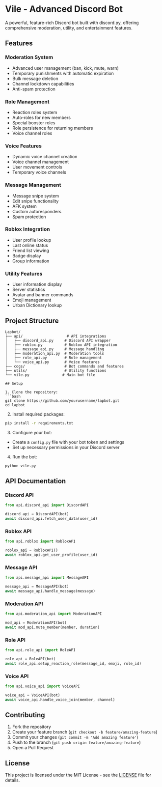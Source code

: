 # Vile - Advanced Discord Bot

A powerful, feature-rich Discord bot built with discord.py, offering comprehensive moderation, utility, and entertainment features.

## Features

### Moderation System
- Advanced user management (ban, kick, mute, warn)
- Temporary punishments with automatic expiration
- Bulk message deletion
- Channel lockdown capabilities
- Anti-spam protection

### Role Management
- Reaction roles system
- Auto-roles for new members
- Special booster roles
- Role persistence for returning members
- Voice channel roles

### Voice Features
- Dynamic voice channel creation
- Voice channel management
- User movement controls
- Temporary voice channels

### Message Management
- Message snipe system
- Edit snipe functionality
- AFK system
- Custom autoresponders
- Spam protection

### Roblox Integration
- User profile lookup
- Last online status
- Friend list viewing
- Badge display
- Group information

### Utility Features
- User information display
- Server statistics
- Avatar and banner commands
- Emoji management
- Urban Dictionary lookup

## Project Structure

```
Lapbot/
├── api/                    # API integrations
│   ├── discord_api.py     # Discord API wrapper
│   ├── roblox.py          # Roblox API integration
│   ├── message_api.py     # Message handling
│   ├── moderation_api.py  # Moderation tools
│   ├── role_api.py        # Role management
│   └── voice_api.py       # Voice features
├── cogs/                  # Bot commands and features
├── utils/                 # Utility functions
└── vile.py               # Main bot file

## Setup

1. Clone the repository:
```bash
git clone https://github.com/yourusername/lapbot.git
cd lapbot
```

2. Install required packages:
```bash
pip install -r requirements.txt
```

3. Configure your bot:
- Create a `config.py` file with your bot token and settings
- Set up necessary permissions in your Discord server

4. Run the bot:
```bash
python vile.py
```

## API Documentation

### Discord API
```python
from api.discord_api import DiscordAPI

discord_api = DiscordAPI(bot)
await discord_api.fetch_user_data(user_id)
```

### Roblox API
```python
from api.roblox import RobloxAPI

roblox_api = RobloxAPI()
await roblox_api.get_user_profile(user_id)
```

### Message API
```python
from api.message_api import MessageAPI

message_api = MessageAPI(bot)
await message_api.handle_message(message)
```

### Moderation API
```python
from api.moderation_api import ModerationAPI

mod_api = ModerationAPI(bot)
await mod_api.mute_member(member, duration)
```

### Role API
```python
from api.role_api import RoleAPI

role_api = RoleAPI(bot)
await role_api.setup_reaction_role(message_id, emoji, role_id)
```

### Voice API
```python
from api.voice_api import VoiceAPI

voice_api = VoiceAPI(bot)
await voice_api.handle_voice_join(member, channel)
```

## Contributing

1. Fork the repository
2. Create your feature branch (`git checkout -b feature/amazing-feature`)
3. Commit your changes (`git commit -m 'Add amazing feature'`)
4. Push to the branch (`git push origin feature/amazing-feature`)
5. Open a Pull Request

## License

This project is licensed under the MIT License - see the [LICENSE](LICENSE) file for details.
